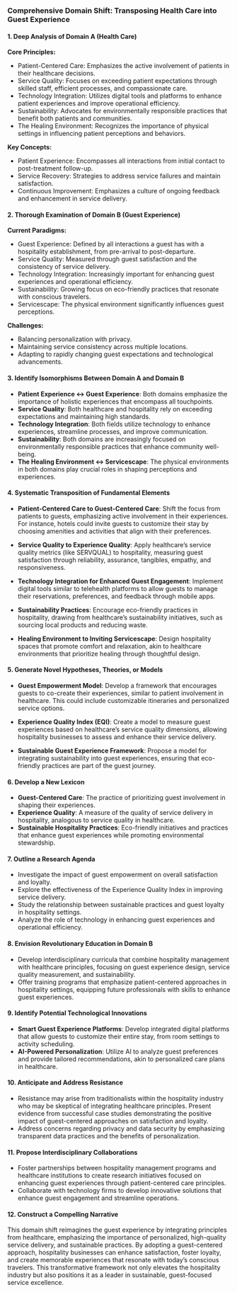 ### Comprehensive Domain Shift: Transposing Health Care into Guest Experience

#### 1. Deep Analysis of Domain A (Health Care)

**Core Principles:**
- Patient-Centered Care: Emphasizes the active involvement of patients in their healthcare decisions.
- Service Quality: Focuses on exceeding patient expectations through skilled staff, efficient processes, and compassionate care.
- Technology Integration: Utilizes digital tools and platforms to enhance patient experiences and improve operational efficiency.
- Sustainability: Advocates for environmentally responsible practices that benefit both patients and communities.
- The Healing Environment: Recognizes the importance of physical settings in influencing patient perceptions and behaviors.

**Key Concepts:**
- Patient Experience: Encompasses all interactions from initial contact to post-treatment follow-up.
- Service Recovery: Strategies to address service failures and maintain satisfaction.
- Continuous Improvement: Emphasizes a culture of ongoing feedback and enhancement in service delivery.

#### 2. Thorough Examination of Domain B (Guest Experience)

**Current Paradigms:**
- Guest Experience: Defined by all interactions a guest has with a hospitality establishment, from pre-arrival to post-departure.
- Service Quality: Measured through guest satisfaction and the consistency of service delivery.
- Technology Integration: Increasingly important for enhancing guest experiences and operational efficiency.
- Sustainability: Growing focus on eco-friendly practices that resonate with conscious travelers.
- Servicescape: The physical environment significantly influences guest perceptions.

**Challenges:**
- Balancing personalization with privacy.
- Maintaining service consistency across multiple locations.
- Adapting to rapidly changing guest expectations and technological advancements.

#### 3. Identify Isomorphisms Between Domain A and Domain B

- **Patient Experience ↔ Guest Experience**: Both domains emphasize the importance of holistic experiences that encompass all touchpoints.
- **Service Quality**: Both healthcare and hospitality rely on exceeding expectations and maintaining high standards.
- **Technology Integration**: Both fields utilize technology to enhance experiences, streamline processes, and improve communication.
- **Sustainability**: Both domains are increasingly focused on environmentally responsible practices that enhance community well-being.
- **The Healing Environment ↔ Servicescape**: The physical environments in both domains play crucial roles in shaping perceptions and experiences.

#### 4. Systematic Transposition of Fundamental Elements

- **Patient-Centered Care to Guest-Centered Care**: Shift the focus from patients to guests, emphasizing active involvement in their experiences. For instance, hotels could invite guests to customize their stay by choosing amenities and activities that align with their preferences.
  
- **Service Quality to Experience Quality**: Apply healthcare’s service quality metrics (like SERVQUAL) to hospitality, measuring guest satisfaction through reliability, assurance, tangibles, empathy, and responsiveness.

- **Technology Integration for Enhanced Guest Engagement**: Implement digital tools similar to telehealth platforms to allow guests to manage their reservations, preferences, and feedback through mobile apps.

- **Sustainability Practices**: Encourage eco-friendly practices in hospitality, drawing from healthcare’s sustainability initiatives, such as sourcing local products and reducing waste.

- **Healing Environment to Inviting Servicescape**: Design hospitality spaces that promote comfort and relaxation, akin to healthcare environments that prioritize healing through thoughtful design.

#### 5. Generate Novel Hypotheses, Theories, or Models

- **Guest Empowerment Model**: Develop a framework that encourages guests to co-create their experiences, similar to patient involvement in healthcare. This could include customizable itineraries and personalized service options.

- **Experience Quality Index (EQI)**: Create a model to measure guest experiences based on healthcare’s service quality dimensions, allowing hospitality businesses to assess and enhance their service delivery.

- **Sustainable Guest Experience Framework**: Propose a model for integrating sustainability into guest experiences, ensuring that eco-friendly practices are part of the guest journey.

#### 6. Develop a New Lexicon

- **Guest-Centered Care**: The practice of prioritizing guest involvement in shaping their experiences.
- **Experience Quality**: A measure of the quality of service delivery in hospitality, analogous to service quality in healthcare.
- **Sustainable Hospitality Practices**: Eco-friendly initiatives and practices that enhance guest experiences while promoting environmental stewardship.

#### 7. Outline a Research Agenda

- Investigate the impact of guest empowerment on overall satisfaction and loyalty.
- Explore the effectiveness of the Experience Quality Index in improving service delivery.
- Study the relationship between sustainable practices and guest loyalty in hospitality settings.
- Analyze the role of technology in enhancing guest experiences and operational efficiency.

#### 8. Envision Revolutionary Education in Domain B

- Develop interdisciplinary curricula that combine hospitality management with healthcare principles, focusing on guest experience design, service quality measurement, and sustainability.
- Offer training programs that emphasize patient-centered approaches in hospitality settings, equipping future professionals with skills to enhance guest experiences.

#### 9. Identify Potential Technological Innovations

- **Smart Guest Experience Platforms**: Develop integrated digital platforms that allow guests to customize their entire stay, from room settings to activity scheduling.
- **AI-Powered Personalization**: Utilize AI to analyze guest preferences and provide tailored recommendations, akin to personalized care plans in healthcare.

#### 10. Anticipate and Address Resistance

- Resistance may arise from traditionalists within the hospitality industry who may be skeptical of integrating healthcare principles. Present evidence from successful case studies demonstrating the positive impact of guest-centered approaches on satisfaction and loyalty.
- Address concerns regarding privacy and data security by emphasizing transparent data practices and the benefits of personalization.

#### 11. Propose Interdisciplinary Collaborations

- Foster partnerships between hospitality management programs and healthcare institutions to create research initiatives focused on enhancing guest experiences through patient-centered care principles.
- Collaborate with technology firms to develop innovative solutions that enhance guest engagement and streamline operations.

#### 12. Construct a Compelling Narrative

This domain shift reimagines the guest experience by integrating principles from healthcare, emphasizing the importance of personalized, high-quality service delivery, and sustainable practices. By adopting a guest-centered approach, hospitality businesses can enhance satisfaction, foster loyalty, and create memorable experiences that resonate with today’s conscious travelers. This transformative framework not only elevates the hospitality industry but also positions it as a leader in sustainable, guest-focused service excellence.